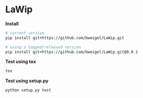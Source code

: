 LaWip
=======

**Install**
```bash
# current version
pip install git+https://github.com/bweigel/LaWip.git

# using a tagged/released version
pip install git+https://github.com/bweigel/LaWip.git@0.0.1
```

**Test using tox**
```bash
tox
```

**Test using setup.py**
```bash
python setup.py test
```